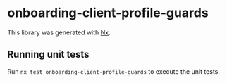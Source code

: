 # onboarding-client-profile-guards

This library was generated with [Nx](https://nx.dev).

## Running unit tests

Run `nx test onboarding-client-profile-guards` to execute the unit tests.
